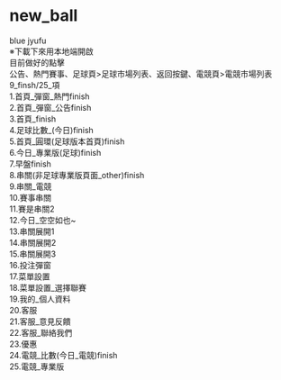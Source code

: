 # new_ball
blue jyufu</br>
※下載下來用本地端開啟</br>
目前做好的點擊</br>
公告、熱門賽事、足球頁>足球市場列表、返回按鍵、電競頁>電競市場列表</br>
9_finsh/25_項</br>
1.首頁_彈窗_熱門finish</br>
2.首頁_彈窗_公告finish</br>
3.首頁_finish</br>
4.足球比數_(今日)finish</br>
5.首頁_圓環(足球版本首頁)finish</br>
6.今日_專業版(足球)finish</br>
7.早盤finish</br>
8.串關(非足球專業版頁面_other)finish</br>
9.串關_電競</br>
10.賽事串關</br>
11.賽是串關2</br>
12.今日_空空如也~</br>
13.串關展開1</br>
14.串關展開2</br>
15.串關展開3</br>
16.投注彈窗</br>
17.菜單設置</br>
18.菜單設置_選擇聯賽</br>
19.我的_個人資料</br>
20.客服</br>
21.客服_意見反饋</br>
22.客服_聯絡我們</br>
23.優惠</br>
24.電競_比數(今日_電競)finish</br>
25.電競_專業版
